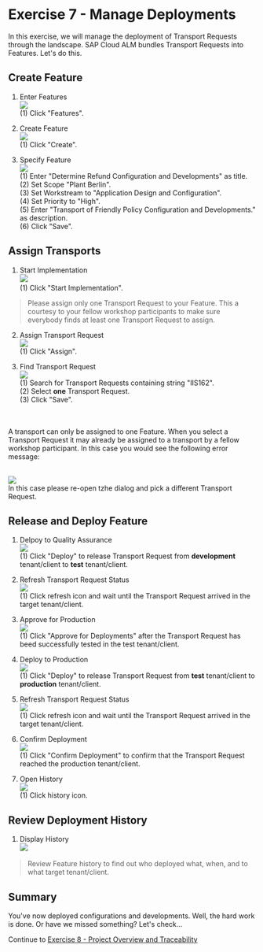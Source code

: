 # Exercise 7 - Manage Deployments

In this exercise, we will manage the deployment of Transport Requests through the landscape. SAP Cloud ALM bundles Transport Requests into Features. Let's do this.

## Create Feature

1. Enter Features
<br> ![](2021-11-12-10-53-56.png)
<br> (1) Click "Features".

2. Create Feature
<br> ![](2021-11-12-10-54-15.png)
<br> (1) Click "Create".

3. Specify Feature 
<br> ![](2021-11-12-10-54-32.png)
<br> (1) Enter "Determine Refund Configuration and Developments" as title.
<br> (2) Set Scope "Plant Berlin".
<br> (3) Set Workstream to "Application Design and Configuration".
<br> (4) Set Priority to "High".
<br> (5) Enter "Transport of Friendly Policy Configuration and Developments." as description.
<br> (6) Click "Save".

## Assign Transports

1. Start Implementation
<br> ![](2021-11-12-10-54-46.png)
<br> (1) Click "Start Implementation".

> Please assign only one Transport Request to your Feature. This a courtesy to your fellow workshop participants to make sure everybody finds at least one Transport Request to assign.
2. Assign Transport Request
<br> ![](2021-11-12-10-55-01.png)
<br> (1) Click "Assign".

3. Find Transport Request
<br> ![](2021-11-12-10-55-18.png)
<br> (1) Search for Transport Requests containing string "IIS162".
<br> (2) Select **one** Transport Request.
<br> (3) Click "Save".
<br> 
<br> A transport can only be assigned to one Feature. When you select a Transport Request it may already be assigned to a transport by a fellow workshop participant. In this case you would see the following error message:

<br> ![](2021-11-15-16-07-30.png)
<br> In this case please re-open tzhe dialog and pick a different Transport Request.

## Release and Deploy Feature

1. Delpoy to Quality Assurance
<br> ![](2021-11-12-10-55-36.png)
<br> (1) Click "Deploy" to release Transport Request from **development** tenant/client to **test** tenant/client.

2. Refresh Transport Request Status
<br> ![](2021-11-12-10-55-50.png)
<br> (1) Click refresh icon and wait until the Transport Request arrived in the target tenant/client.

3. Approve for Production
<br> ![](2021-11-12-10-56-03.png)
<br> (1) Click "Approve for Deployments" after the Transport Request has beed successfully tested in the test tenant/client.

4. Deploy to Production
<br> ![](2021-11-12-10-56-14.png)
<br> (1) Click "Deploy" to release Transport Request from **test** tenant/client to **production** tenant/client.

5. Refresh Transport Request Status
<br> ![](2021-11-12-10-56-32.png)
<br> (1) Click refresh icon and wait until the Transport Request arrived in the target tenant/client.

6. Confirm Deployment
<br> ![](2021-11-12-10-56-46.png)
<br> (1) Click "Confirm Deployment" to confirm that the Transport Request reached the production tenant/client.

7. Open History
<br> ![](2021-11-12-10-56-58.png)
<br> (1) Click history icon.

## Review Deployment History

1. Display History
<br> ![](2021-11-12-10-57-12.png)
> Review Feature history to find out who deployed what, when, and to what target tenant/client.
 
## Summary

You've now deployed configurations and developments. Well, the hard work is done. Or have we missed something? Let's check...

Continue to [Exercise 8 - Project Overview and Traceability](../ex8/README.md)
